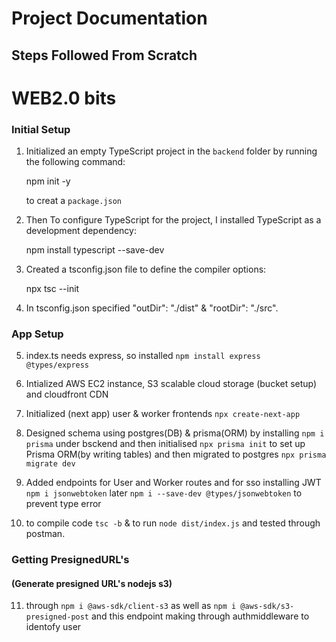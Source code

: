 # Project Documentation

## Steps Followed From Scratch

# WEB2.0 bits

### Initial Setup

1. Initialized an empty TypeScript project in the `backend` folder by running the following command:

    npm init -y

    to creat a `package.json`

2. Then To configure TypeScript for the project, I installed TypeScript as a development dependency:
    
    npm install typescript --save-dev

3. Created a tsconfig.json file to define the compiler options:

    npx tsc --init

4. In tsconfig.json specified "outDir": "./dist" & "rootDir": "./src".

### App Setup

5. index.ts needs express, so installed `npm install express @types/express`
  
6. Intialized AWS EC2 instance, S3 scalable cloud storage (bucket setup) and cloudfront CDN 

7. Initialized (next app) user & worker frontends `прх create-next-app`

8. Designed schema using postgres(DB) & prisma(ORM) by installing `npm i prisma` under bsckend and then initialised `npx prisma init` to set up Prisma ORM(by writing tables) and then migrated to postgres `npx prisma migrate dev`
9. Added endpoints for User and Worker routes and for sso installing JWT `npm i jsonwebtoken` later `npm i --save-dev @types/jsonwebtoken` to prevent type error
10. to compile code `tsc -b` & to run `node dist/index.js` and tested through postman.

### Getting PresignedURL's 

#### (Generate presigned URL's nodejs s3)

11. through `npm i @aws-sdk/client-s3` as well as `npm i @aws-sdk/s3-presigned-post` and this endpoint making through authmiddleware to identofy user
